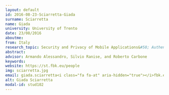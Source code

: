 ```yaml
---
layout: default 
id: 2016-08-23-Sciarretta-Giada
surname: Sciarretta
name: Giada
university: University of Trento
date: 23/08/2016
aboutme: 
from: Italy
research_topic: Security and Privacy of Mobile Applications&#58; Authentication and Authorization
abstract: 
advisor: Armando Alessandro, Silvio Ranise, and Roberto Carbone
keywords: 
website: https://st.fbk.eu/people
img: sciarretta.jpg
email: giada.sciarretta<i class="fa fa-at" aria-hidden="true"></i>fbk.eu
alt: Giada Sciarretta
modal-id: stud102
---
```

